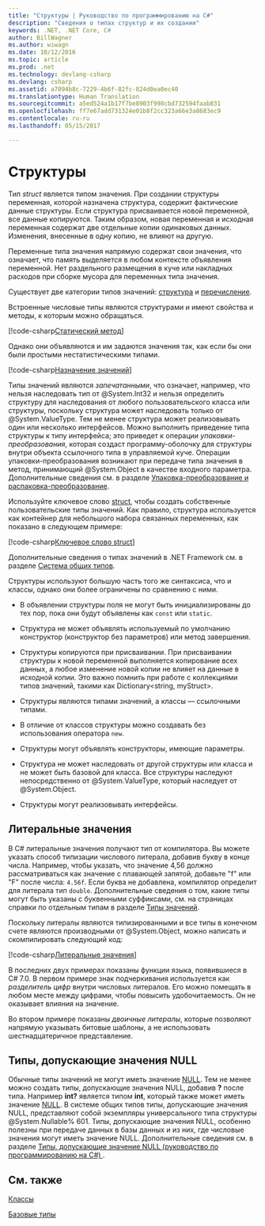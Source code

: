 ```yaml
---
title: "Структуры | Руководство по программированию на C#"
description: "Сведения о типах структур и их создании"
keywords: .NET, .NET Core, C#
author: BillWagner
ms.author: wiwagn
ms.date: 10/12/2016
ms.topic: article
ms.prod: .net
ms.technology: devlang-csharp
ms.devlang: csharp
ms.assetid: a7094b8c-7229-4b6f-82fc-824d0ea0ec40
ms.translationtype: Human Translation
ms.sourcegitcommit: a5ed524a1b17f7be8903f998cbd732594faab831
ms.openlocfilehash: ff7e67add731324e01b8f2cc323a66e3a8683ec9
ms.contentlocale: ru-ru
ms.lasthandoff: 05/15/2017

---
```


# <a name="structs"></a>Структуры
Тип *struct* является типом значения. При создании структуры переменная, которой назначена структура, содержит фактические данные структуры. Если структура присваивается новой переменной, все данные копируются. Таким образом, новая переменная и исходная переменная содержат две отдельные копии одинаковых данных. Изменения, внесенные в одну копию, не влияют на другую.

Переменные типа значения напрямую содержат свои значения, что означает, что память выделяется в любом контексте объявления переменной. Нет раздельного размещения в куче или накладных расходов при сборке мусора для переменных типа значения.  
  
Существует две категории типов значений: [структура](./language-reference/keywords/struct.md) и [перечисление](./language-reference/keywords/enum.md).  
  
Встроенные числовые типы являются структурами и имеют свойства и методы, к которым можно обращаться.  
  
[!code-csharp[Статический метод](../../samples/snippets/csharp/concepts/structs/static-method.cs)]
  
Однако они объявляются и им задаются значения так, как если бы они были простыми нестатистическими типами.  
  
[!code-csharp[Назначение значений](../../samples/snippets/csharp/concepts/structs/assign-value.cs)] 
  
Типы значений являются *запечатанными*, что означает, например, что нельзя наследовать тип от @System.Int32 и нельзя определить структуру для наследования от любого пользовательского класса или структуры, поскольку структура может наследовать только от @System.ValueType. Тем не менее структура может реализовывать один или несколько интерфейсов. Можно выполнить приведение типа структуры к типу интерфейса; это приведет к операции *упаковки-преобразования*, которая создаст программу-оболочку для структуры внутри объекта ссылочного типа в управляемой куче. Операции упаковки-преобразования возникают при передаче типа значения в метод, принимающий @System.Object в качестве входного параметра. Дополнительные сведения см. в разделе [Упаковка-преобразование и распаковка-преобразование](./programming-guide/types/boxing-and-unboxing.md ).  
  
Используйте ключевое слово [struct](./language-reference/keywords/struct.md), чтобы создать собственные пользовательские типы значений. Как правило, структура используется как контейнер для небольшого набора связанных переменных, как показано в следующем примере:  
  
[!code-csharp[Ключевое слово struct](../../samples/snippets/csharp/concepts/structs/struct-keyword.cs)]  
  
Дополнительные сведения о типах значений в .NET Framework см. в разделе [Система общих типов](../standard/common-type-system.md).  
    
Структуры используют большую часть того же синтаксиса, что и классы, однако они более ограничены по сравнению с ними.  
  
-   В объявлении структуры поля не могут быть инициализированы до тех пор, пока они будут объявлены как `const` или `static`.  
  
-   Структура не может объявлять используемый по умолчанию конструктор (конструктор без параметров) или метод завершения.  
  
-   Структуры копируются при присваивании. При присваивании структуры к новой переменной выполняется копирование всех данных, а любое изменение новой копии не влияет на данные в исходной копии. Это важно помнить при работе с коллекциями типов значений, такими как Dictionary<string, myStruct>.  
  
-   Структуры являются типами значений, а классы — ссылочными типами.  
  
-   В отличие от классов структуры можно создавать без использования оператора `new`.  
  
-   Структуры могут объявлять конструкторы, имеющие параметры.  
  
-   Структура не может наследовать от другой структуры или класса и не может быть базовой для класса. Все структуры наследуют непосредственно от @System.ValueType, который наследует от @System.Object.  
  
-   Структуры могут реализовывать интерфейсы.

## <a name="literal-values"></a>Литеральные значения  
В C# литеральные значения получают тип от компилятора. Вы можете указать способ типизации числового литерала, добавив букву в конце числа. Например, чтобы указать, что значение 4,56 должно рассматриваться как значение с плавающей запятой, добавьте "f" или "F" после числа: `4.56f`. Если буква не добавлена, компилятор определит для литерала тип `double`. Дополнительные сведения о том, какие типы могут быть указаны с буквенными суффиксами, см. на страницах справки по отдельным типам в разделе [Типы значений](./language-reference/keywords/value-types.md).  
  
Поскольку литералы являются типизированными и все типы в конечном счете являются производными от @System.Object, можно написать и скомпилировать следующий код:  
  
[!code-csharp[Литеральные значения](../../samples/snippets/csharp/concepts/structs/literals.cs)]

В последних двух примерах показаны функции языка, появившиеся в C# 7.0. В первом примере знак подчеркивания используется как *разделитель цифр* внутри числовых литералов. Его можно помещать в любом месте между цифрами, чтобы повысить удобочитаемость. Он не оказывает влияния на значение.

Во втором примере показаны *двоичные литералы*, которые позволяют напрямую указывать битовые шаблоны, а не использовать шестнадцатеричное представление.

## <a name="nullable-types"></a>Типы, допускающие значения NULL  
Обычные типы значений не могут иметь значение [NULL](./language-reference/keywords/null.md). Тем не менее можно создать типы, допускающие значения NULL, добавив **?** после типа. Например **int?** является типом **int**, который также может иметь значение [NULL](./language-reference/keywords/null.md). В системе общих типов типы, допускающие значения NULL, представляют собой экземпляры универсального типа структуры @System.Nullable% 601. Типы, допускающие значения NULL, особенно полезны при передаче данных в базы данных и из них, где числовые значения могут иметь значение NULL. Дополнительные сведения см. в разделе [Типы, допускающие значение NULL (руководство по программированию на C#) ](./programming-guide/nullable-types/index.md).

## <a name="see-also"></a>См. также
[Классы](classes.md)

[Базовые типы](basic-types.md)
